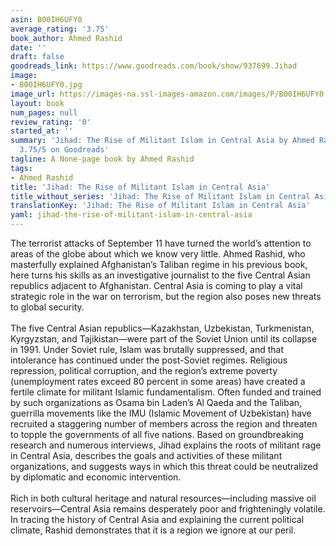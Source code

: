 ```yaml
---
asin: B00IH6UFY0
average_rating: '3.75'
book_author: Ahmed Rashid
date: ''
draft: false
goodreads_link: https://www.goodreads.com/book/show/937699.Jihad
image:
- B00IH6UFY0.jpg
image_url: https://images-na.ssl-images-amazon.com/images/P/B00IH6UFY0.01._SCLZZZZZZZ.jpg
layout: book
num_pages: null
review_rating: '0'
started_at: ''
summary: 'Jihad: The Rise of Militant Islam in Central Asia by Ahmed Rashid - rated
  3.75/5 on Goodreads'
tagline: A None-page book by Ahmed Rashid
tags:
- Ahmed Rashid
title: 'Jihad: The Rise of Militant Islam in Central Asia'
title_without_series: 'Jihad: The Rise of Militant Islam in Central Asia'
translationKey: 'Jihad: The Rise of Militant Islam in Central Asia'
yaml: jihad-the-rise-of-militant-islam-in-central-asia
---
```


The terrorist attacks of September 11 have turned the world’s attention to areas of the globe about which we know very little. Ahmed Rashid, who masterfully explained Afghanistan’s Taliban regime in his previous book, here turns his skills as an investigative journalist to the five Central Asian republics adjacent to Afghanistan. Central Asia is coming to play a vital strategic role in the war on terrorism, but the region also poses new threats to global security. <br /><br />The five Central Asian republics—Kazakhstan, Uzbekistan, Turkmenistan, Kyrgyzstan, and Tajikistan—were part of the Soviet Union until its collapse in 1991. Under Soviet rule, Islam was brutally suppressed, and that intolerance has continued under the post-Soviet regimes. Religious repression, political corruption, and the region’s extreme poverty (unemployment rates exceed 80 percent in some areas) have created a fertile climate for militant Islamic fundamentalism. Often funded and trained by such organizations as Osama bin Laden’s Al Qaeda and the Taliban, guerrilla movements like the IMU (Islamic Movement of Uzbekistan) have recruited a staggering number of members across the region and threaten to topple the governments of all five nations. Based on groundbreaking research and numerous interviews, Jihad explains the roots of militant rage in Central Asia, describes the goals and activities of these militant organizations, and suggests ways in which this threat could be neutralized by diplomatic and economic intervention.<br /><br />Rich in both cultural heritage and natural resources—including massive oil reservoirs—Central Asia remains desperately poor and frighteningly volatile. In tracing the history of Central Asia and explaining the current political climate, Rashid demonstrates that it is a region we ignore at our peril.